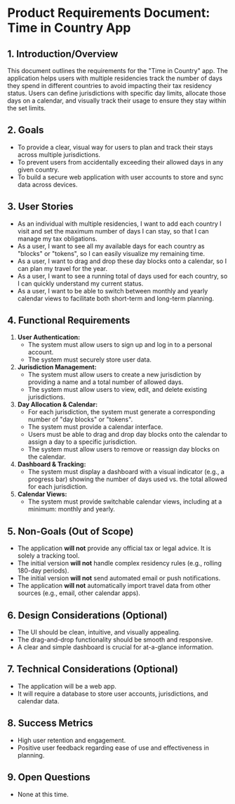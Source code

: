 # Product Requirements Document: Time in Country App

## 1. Introduction/Overview

This document outlines the requirements for the "Time in Country" app. The application helps users with multiple residencies track the number of days they spend in different countries to avoid impacting their tax residency status. Users can define jurisdictions with specific day limits, allocate those days on a calendar, and visually track their usage to ensure they stay within the set limits.

## 2. Goals

- To provide a clear, visual way for users to plan and track their stays across multiple jurisdictions.
- To prevent users from accidentally exceeding their allowed days in any given country.
- To build a secure web application with user accounts to store and sync data across devices.

## 3. User Stories

- As an individual with multiple residencies, I want to add each country I visit and set the maximum number of days I can stay, so that I can manage my tax obligations.
- As a user, I want to see all my available days for each country as "blocks" or "tokens", so I can easily visualize my remaining time.
- As a user, I want to drag and drop these day blocks onto a calendar, so I can plan my travel for the year.
- As a user, I want to see a running total of days used for each country, so I can quickly understand my current status.
- As a user, I want to be able to switch between monthly and yearly calendar views to facilitate both short-term and long-term planning.

## 4. Functional Requirements

1. **User Authentication:**
    - The system must allow users to sign up and log in to a personal account.
    - The system must securely store user data.
2. **Jurisdiction Management:**
    - The system must allow users to create a new jurisdiction by providing a name and a total number of allowed days.
    - The system must allow users to view, edit, and delete existing jurisdictions.
3. **Day Allocation & Calendar:**
    - For each jurisdiction, the system must generate a corresponding number of "day blocks" or "tokens".
    - The system must provide a calendar interface.
    - Users must be able to drag and drop day blocks onto the calendar to assign a day to a specific jurisdiction.
    - The system must allow users to remove or reassign day blocks on the calendar.
4. **Dashboard & Tracking:**
    - The system must display a dashboard with a visual indicator (e.g., a progress bar) showing the number of days used vs. the total allowed for each jurisdiction.
5. **Calendar Views:**
    - The system must provide switchable calendar views, including at a minimum: monthly and yearly.

## 5. Non-Goals (Out of Scope)

- The application **will not** provide any official tax or legal advice. It is solely a tracking tool.
- The initial version **will not** handle complex residency rules (e.g., rolling 180-day periods).
- The initial version **will not** send automated email or push notifications.
- The application **will not** automatically import travel data from other sources (e.g., email, other calendar apps).

## 6. Design Considerations (Optional)

- The UI should be clean, intuitive, and visually appealing.
- The drag-and-drop functionality should be smooth and responsive.
- A clear and simple dashboard is crucial for at-a-glance information.

## 7. Technical Considerations (Optional)

- The application will be a web app.
- It will require a database to store user accounts, jurisdictions, and calendar data.

## 8. Success Metrics

- High user retention and engagement.
- Positive user feedback regarding ease of use and effectiveness in planning.

## 9. Open Questions

- None at this time.
